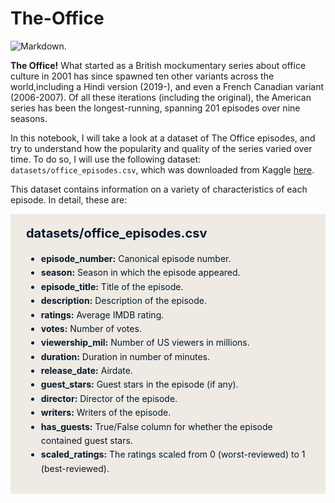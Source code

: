 # The-Office
<p><img src="https://assets.datacamp.com/production/project_1170/img/office_cast.jpeg" alt="Markdown">.</p>
<p><strong>The Office!</strong> What started as a British mockumentary series about office culture in 2001 has since spawned ten other variants across the world,including a Hindi version (2019-), and even a French Canadian variant (2006-2007). Of all these iterations (including the original), the American series has been the longest-running, spanning 201 episodes over nine seasons.</p>
<p>In this notebook, I will take a look at a dataset of The Office episodes, and try to understand how the popularity and quality of the series varied over time. To do so, I will use the following dataset: <code>datasets/office_episodes.csv</code>, which was downloaded from Kaggle <a href="https://www.kaggle.com/nehaprabhavalkar/the-office-dataset">here</a>.</p>
<p>This dataset contains information on a variety of characteristics of each episode. In detail, these are:
<br></p>
<div style="background-color: #efebe4; color: #05192d; text-align:left; vertical-align: middle; padding: 15px 25px 15px 25px; line-height: 1.6;">
    <div style="font-size:20px"><b>datasets/office_episodes.csv</b></div>
<ul>
    <li><b>episode_number:</b> Canonical episode number.</li>
    <li><b>season:</b> Season in which the episode appeared.</li>
    <li><b>episode_title:</b> Title of the episode.</li>
    <li><b>description:</b> Description of the episode.</li>
    <li><b>ratings:</b> Average IMDB rating.</li>
    <li><b>votes:</b> Number of votes.</li>
    <li><b>viewership_mil:</b> Number of US viewers in millions.</li>
    <li><b>duration:</b> Duration in number of minutes.</li>
    <li><b>release_date:</b> Airdate.</li>
    <li><b>guest_stars:</b> Guest stars in the episode (if any).</li>
    <li><b>director:</b> Director of the episode.</li>
    <li><b>writers:</b> Writers of the episode.</li>
    <li><b>has_guests:</b> True/False column for whether the episode contained guest stars.</li>
    <li><b>scaled_ratings:</b> The ratings scaled from 0 (worst-reviewed) to 1 (best-reviewed).</li>
</ul>
    </div>
